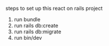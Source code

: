 steps to set up this react on rails project
1. run bundle
2. run rails db:create
3. run rails db:migrate
4. run bin/dev
   
